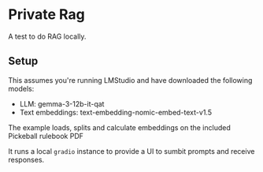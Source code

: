 # Private Rag

A test to do RAG locally.

## Setup

This assumes you're running LMStudio and have downloaded the following models:

* LLM: gemma-3-12b-it-qat
* Text embeddings: text-embedding-nomic-embed-text-v1.5

The example loads, splits and calculate embeddings on the included Pickeball rulebook PDF

It runs a local `gradio` instance to provide a UI to sumbit prompts and receive responses.


